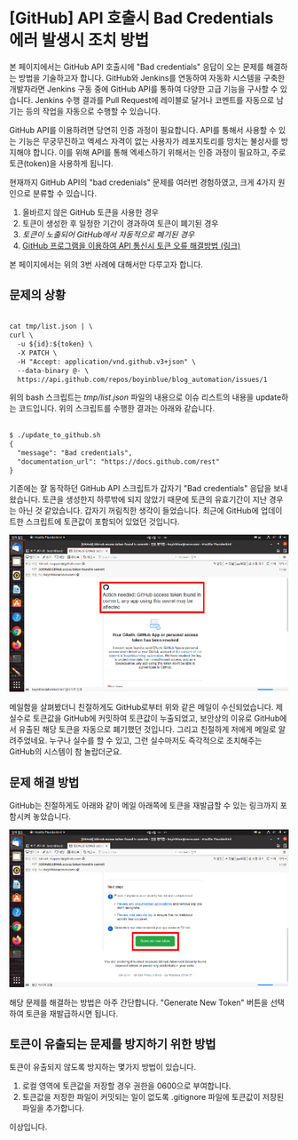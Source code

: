 [GitHub] API 호출시 Bad Credentials 에러 발생시 조치 방법
===
   
본 페이지에서는 GitHub API 호출시에 "Bad credentials" 응답이 오는 문제를 해결하는 방법을 기술하고자 합니다. 
GitHub와 Jenkins를 연동하여 자동화 시스템을 구축한 개발자라면 Jenkins 구동 중에 GitHub API를 통하여 다양한 고급 기능을 구사할 수 있습니다. 
Jenkins 수행 결과를 Pull Request에 레이블로 달거나 코멘트를 자동으로 남기는 등의 작업을 자동으로 수행할 수 있습니다.   
   
GitHub API를 이용하려면 당연히 인증 과정이 필요합니다. 
API를 통해서 사용할 수 있는 기능은 무궁무진하고 엑세스 자격이 없는 사용자가 레포지토리를 망치는 불상사를 방지해야 합니다. 
이를 위해 API를 통해 엑세스하기 위해서는 인증 과정이 필요하고, 주로 토큰(token)을 사용하게 됩니다.    
   
현재까지 GitHub API의 "bad credenials" 문제를 여러번 경험하였고, 크게 4가지 원인으로 분류할 수 있습니다.   
1. 올바르지 않은 GitHub 토큰을 사용한 경우 
2. 토큰이 생성한 후 일정한 기간이 경과하여 토큰이 폐기된 경우 
3. *토큰이 노출되어 GitHub에서 자동적으로 폐기된 경우* 
4. [GitHub 프로그램을 이용하여 API 통신시 토큰 오류 해결방법 (링크)](https://frankler.tistory.com/52 "GitHub 프로그램을 이용하여 API 통신시 토큰 오류 해결방법")
   
본 페이지에서는 위의 3번 사례에 대해서만 다루고자 합니다.   
   
문제의 상황
---

<pre><code>
cat tmp/list.json | \
curl \
  -u ${id}:${token} \
  -X PATCH \
  -H "Accept: application/vnd.github.v3+json" \
  --data-binary @- \
  https://api.github.com/repos/boyinblue/blog_automation/issues/1
</code></pre>
   
위의 bash 스크립트는 *tmp/list.json* 파일의 내용으로 이슈 리스트의 내용을 update하는 코드입니다. 위의 스크립트를 수행한 결과는 아래와 같습니다.   

<pre><code>
$ ./update_to_github.sh 
{
  "message": "Bad credentials",
  "documentation_url": "https://docs.github.com/rest"
}
</code></pre>

기존에는 잘 동작하던 GitHub API 스크립트가 갑자기 "Bad credentials" 응답을 보내왔습니다. 
토큰을 생성한지 하루밖에 되지 않았기 때문에 토큰의 유효기간이 지난 경우는 아닌 것 같았습니다. 
갑자기 꺼림칙한 생각이 들었습니다. 
최근에 GitHub에 업데이트한 스크립트에 토큰값이 포함되어 있었던 것입니다.   
   
![Alt text](001_github-badcredential-token-expire.png "GitHub 토큰이 유출되어 자동으로 폐기된 후 해당 내용이 이메일로 수신됨.")   
   
메일함을 살펴봤더니 친절하게도 GitHub로부터 위와 같은 메일이 수신되었습니다. 
제 실수로 토큰값을 GitHub에 커밋하여 토큰값이 누출되었고, 보안상의 이유로 GitHub에서 유출된 해당 토큰을 자동으로 폐기했던 것입니다. 
그리고 친절하게 저에게 메일로 알려주었네요. 
누구나 실수를 할 수 있고, 그런 실수마저도 즉각적으로 조치해주는 GitHub의 시스템이 참 놀랍더군요. 


문제 해결 방법 
---
   
GitHub는 친절하게도 아래와 같이 메일 아래쪽에 토큰을 재발급할 수 있는 링크까지 포함시켜 놓았습니다.   

![Alt text](001_github-badcredential-regenerate-token.png "GitHub 토큰 재발급을 위한 링크")
   
해당 문제를 해결하는 방법은 아주 간단합니다. 
"Generate New Token" 버튼을 선택하여 토큰을 재발급하시면 됩니다. 
   
토큰이 유출되는 문제를 방지하기 위한 방법 
---
   
토큰이 유출되지 않도록 방지하는 몇가지 방법이 있습니다.   
1. 로컬 영역에 토큰값을 저장할 경우 권한을 0600으로 부여합니다. 
2. 토큰값을 저장한 파일이 커밋되는 일이 없도록 .gitignore 파일에 토큰값이 저장된 파일을 추가합니다. 

이상입니다.   
